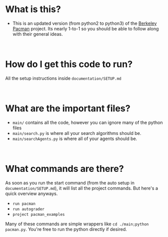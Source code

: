 # What is this?
- This is an updated version (from python2 to python3) of the [Berkeley Pacman](http://ai.berkeley.edu/search.html) project. Its nearly 1-to-1 so you should be able to follow along with their general ideas.

<br>

# How do I get this code to run?

All the setup instructions inside `documentation/SETUP.md`

<br>

# What are the important files?

- `main/` contains all the code, however you can ignore many of the python files
- `main/search.py` is where all your search algorithms should be.
- `main/searchAgents.py` is where all of your agents should be.

<br>

# What commands are there?

As soon as you run the start command (from the auto setup in `documentation/SETUP.md`), it will list all the project commands. But here's a quick overview anyways.
- `run pacman`
- `run autograder`
- `project pacman_examples`

Many of these commands are simple wrappers like `cd ./main;python pacman.py`. You're free to run the python directly if desired.